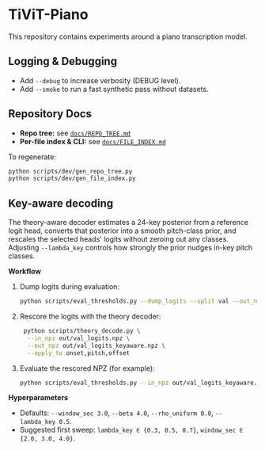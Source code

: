 # TiViT-Piano

This repository contains experiments around a piano transcription model.

## Logging & Debugging
- Add `--debug` to increase verbosity (DEBUG level).
- Add `--smoke` to run a fast synthetic pass without datasets.

## Repository Docs
- **Repo tree:** see [`docs/REPO_TREE.md`](docs/REPO_TREE.md)
- **Per-file index & CLI:** see [`docs/FILE_INDEX.md`](docs/FILE_INDEX.md)

To regenerate:
```bash
python scripts/dev/gen_repo_tree.py
python scripts/dev/gen_file_index.py
```

## Key-aware decoding
The theory-aware decoder estimates a 24-key posterior from a reference logit head,
converts that posterior into a smooth pitch-class prior, and rescales the selected
heads' logits without zeroing out any classes. Adjusting `--lambda_key` controls
how strongly the prior nudges in-key pitch classes.

**Workflow**

1. Dump logits during evaluation:
   ```bash
   python scripts/eval_thresholds.py --dump_logits --split val --out_npz out/val_logits.npz
   ```
2. Rescore the logits with the theory decoder:
   ```bash
    python scripts/theory_decode.py \
     --in_npz out/val_logits.npz \
     --out_npz out/val_logits_keyaware.npz \
     --apply_to onset,pitch,offset
   ```
3. Evaluate the rescored NPZ (for example):
   ```bash
   python scripts/eval_thresholds.py --in_npz out/val_logits_keyaware.npz
   ```

**Hyperparameters**

- Defaults: `--window_sec 3.0`, `--beta 4.0`, `--rho_uniform 0.8`, `--lambda_key 0.5`.
- Suggested first sweep: `lambda_key ∈ {0.3, 0.5, 0.7}`, `window_sec ∈ {2.0, 3.0, 4.0}`.

